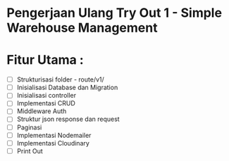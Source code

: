 # Pengerjaan Ulang Try Out 1 - Simple Warehouse Management

# Fitur Utama :

- [ ] Strukturisasi folder - route/v1/
- [ ] Inisialisasi Database dan Migration
- [ ] Inisialisasi controller
- [ ] Implementasi CRUD
- [ ] Middleware Auth
- [ ] Struktur json response dan request
- [ ] Paginasi
- [ ] Implementasi Nodemailer
- [ ] Implementasi Cloudinary
- [ ] Print Out